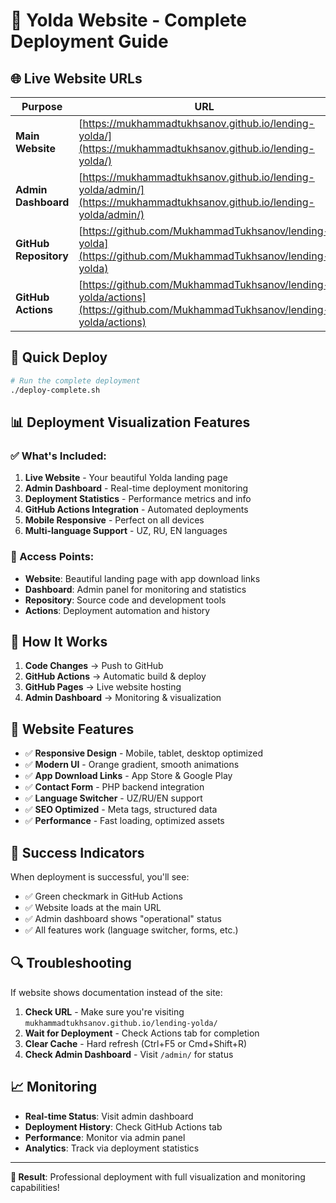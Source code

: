 # 🚀 Yolda Website - Complete Deployment Guide

## 🌐 Live Website URLs

| Purpose               | URL                                                                                                                        | Description                   |
| --------------------- | -------------------------------------------------------------------------------------------------------------------------- | ----------------------------- |
| **Main Website**      | [https://mukhammadtukhsanov.github.io/lending-yolda/](https://mukhammadtukhsanov.github.io/lending-yolda/)                 | Your live Yolda landing page  |
| **Admin Dashboard**   | [https://mukhammadtukhsanov.github.io/lending-yolda/admin/](https://mukhammadtukhsanov.github.io/lending-yolda/admin/)     | Deployment monitoring & stats |
| **GitHub Repository** | [https://github.com/MukhammadTukhsanov/lending-yolda](https://github.com/MukhammadTukhsanov/lending-yolda)                 | Source code                   |
| **GitHub Actions**    | [https://github.com/MukhammadTukhsanov/lending-yolda/actions](https://github.com/MukhammadTukhsanov/lending-yolda/actions) | Deployment history            |

## 🚀 Quick Deploy

```bash
# Run the complete deployment
./deploy-complete.sh
```

## 📊 Deployment Visualization Features

### ✅ What's Included:

1. **Live Website** - Your beautiful Yolda landing page
2. **Admin Dashboard** - Real-time deployment monitoring
3. **Deployment Statistics** - Performance metrics and info
4. **GitHub Actions Integration** - Automated deployments
5. **Mobile Responsive** - Perfect on all devices
6. **Multi-language Support** - UZ, RU, EN languages

### 🎯 Access Points:

- **Website**: Beautiful landing page with app download links
- **Dashboard**: Admin panel for monitoring and statistics
- **Repository**: Source code and development tools
- **Actions**: Deployment automation and history

## 🔧 How It Works

1. **Code Changes** → Push to GitHub
2. **GitHub Actions** → Automatic build & deploy
3. **GitHub Pages** → Live website hosting
4. **Admin Dashboard** → Monitoring & visualization

## 📱 Website Features

- ✅ **Responsive Design** - Mobile, tablet, desktop optimized
- ✅ **Modern UI** - Orange gradient, smooth animations
- ✅ **App Download Links** - App Store & Google Play
- ✅ **Contact Form** - PHP backend integration
- ✅ **Language Switcher** - UZ/RU/EN support
- ✅ **SEO Optimized** - Meta tags, structured data
- ✅ **Performance** - Fast loading, optimized assets

## 🎉 Success Indicators

When deployment is successful, you'll see:

- ✅ Green checkmark in GitHub Actions
- ✅ Website loads at the main URL
- ✅ Admin dashboard shows "operational" status
- ✅ All features work (language switcher, forms, etc.)

## 🔍 Troubleshooting

If website shows documentation instead of the site:

1. **Check URL** - Make sure you're visiting `mukhammadtukhsanov.github.io/lending-yolda/`
2. **Wait for Deployment** - Check Actions tab for completion
3. **Clear Cache** - Hard refresh (Ctrl+F5 or Cmd+Shift+R)
4. **Check Admin Dashboard** - Visit `/admin/` for status

## 📈 Monitoring

- **Real-time Status**: Visit admin dashboard
- **Deployment History**: Check GitHub Actions tab
- **Performance**: Monitor via admin panel
- **Analytics**: Track via deployment statistics

---

**🎯 Result**: Professional deployment with full visualization and monitoring capabilities!
